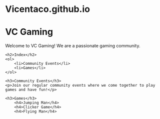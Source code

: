 # Vicentaco.github.io
<!DOCTYPE html>
<html>
<head>
    <title>VC Gaming</title>
</head>
<body>
    <h1>VC Gaming</h1>
    <p>Welcome to VC Gaming! We are a passionate gaming community.</p>

    <h2>Index</h2>
    <ol>
        <li>Community Events</li>
        <li>Games</li>
    </ol>

    <h3>Community Events</h3>
    <p>Join our regular community events where we come together to play games and have fun!</p>

    <h3>Games</h3>
        <h4>Jumping Man</h4>
        <h4>Clicker Game</h4>
        <h4>Flying Man</h4>
    
</body>
</html>
